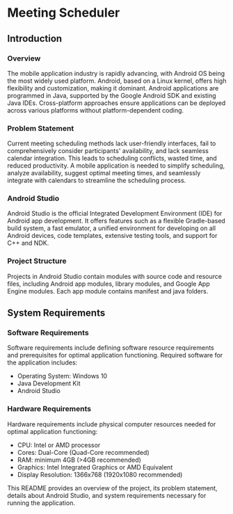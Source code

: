 # Meeting Scheduler
 
## Introduction

### Overview
The mobile application industry is rapidly advancing, with Android OS being the most widely used platform. Android, based on a Linux kernel, offers high flexibility and customization, making it dominant. Android applications are programmed in Java, supported by the Google Android SDK and existing Java IDEs. Cross-platform approaches ensure applications can be deployed across various platforms without platform-dependent coding.

### Problem Statement
Current meeting scheduling methods lack user-friendly interfaces, fail to comprehensively consider participants' availability, and lack seamless calendar integration. This leads to scheduling conflicts, wasted time, and reduced productivity. A mobile application is needed to simplify scheduling, analyze availability, suggest optimal meeting times, and seamlessly integrate with calendars to streamline the scheduling process.

### Android Studio

Android Studio is the official Integrated Development Environment (IDE) for Android app development. It offers features such as a flexible Gradle-based build system, a fast emulator, a unified environment for developing on all Android devices, code templates, extensive testing tools, and support for C++ and NDK.

### Project Structure
Projects in Android Studio contain modules with source code and resource files, including Android app modules, library modules, and Google App Engine modules. Each app module contains manifest and java folders.

## System Requirements

### Software Requirements
Software requirements include defining software resource requirements and prerequisites for optimal application functioning. Required software for the application includes:
- Operating System: Windows 10
- Java Development Kit
- Android Studio

### Hardware Requirements
Hardware requirements include physical computer resources needed for optimal application functioning:
- CPU: Intel or AMD processor
- Cores: Dual-Core (Quad-Core recommended)
- RAM: minimum 4GB (>4GB recommended)
- Graphics: Intel Integrated Graphics or AMD Equivalent
- Display Resolution: 1366x768 (1920x1080 recommended)

This README provides an overview of the project, its problem statement, details about Android Studio, and system requirements necessary for running the application.
